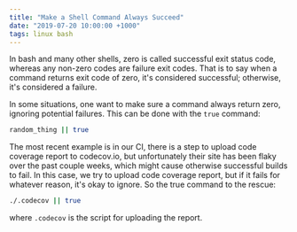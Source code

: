 ```yaml
---
title: "Make a Shell Command Always Succeed"
date: "2019-07-20 10:00:00 +1000"
tags: linux bash
---
```


In bash and many other shells, zero is called successful exit status code,
whereas any non-zero codes are failure exit codes. That is to say when a command
returns exit code of zero, it's considered successful; otherwise, it's
considered a failure.

In some situations, one want to make sure a command always return zero, ignoring
potential failures. This can be done with the `true` command:

```bash
random_thing || true
```

The most recent example is in our CI, there is a step to upload code coverage
report to codecov.io, but unfortunately their site has been flaky over the past
couple weeks, which might cause otherwise successful builds to fail. In this
case, we try to upload code coverage report, but if it fails for whatever
reason, it's okay to ignore. So the true command to the rescue:

```bash
./.codecov || true
```

where `.codecov` is the script for uploading the report.
